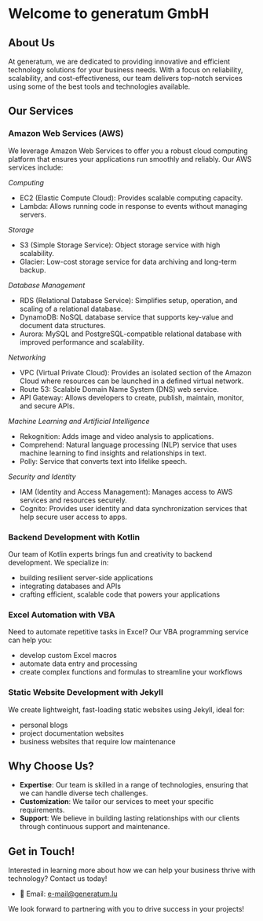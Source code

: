 # Welcome to generatum GmbH

## About Us
At generatum, we are dedicated to providing innovative and efficient technology solutions for your business needs. With a focus on reliability, scalability, and cost-effectiveness, our team delivers top-notch services using some of the best tools and technologies available.

## Our Services

### Amazon Web Services (AWS)
We leverage Amazon Web Services to offer you a robust cloud computing platform that ensures your applications run smoothly and reliably. Our AWS services include:

*Computing*
- EC2 (Elastic Compute Cloud): Provides scalable computing capacity.
- Lambda: Allows running code in response to events without managing servers.

*Storage*
- S3 (Simple Storage Service): Object storage service with high scalability.
- Glacier: Low-cost storage service for data archiving and long-term backup.

*Database Management*
- RDS (Relational Database Service): Simplifies setup, operation, and scaling of a relational database.
- DynamoDB: NoSQL database service that supports key-value and document data structures.
- Aurora: MySQL and PostgreSQL-compatible relational database with improved performance and scalability.

*Networking*
- VPC (Virtual Private Cloud): Provides an isolated section of the Amazon Cloud where resources can be launched in a defined virtual network.
- Route 53: Scalable Domain Name System (DNS) web service.
- API Gateway: Allows developers to create, publish, maintain, monitor, and secure APIs.

*Machine Learning and Artificial Intelligence*
- Rekognition: Adds image and video analysis to applications.
- Comprehend: Natural language processing (NLP) service that uses machine learning to find insights and relationships in text.
- Polly: Service that converts text into lifelike speech.

*Security and Identity*
- IAM (Identity and Access Management): Manages access to AWS services and resources securely.
- Cognito: Provides user identity and data synchronization services that help secure user access to apps.

### Backend Development with Kotlin
Our team of Kotlin experts brings fun and creativity to backend development. We specialize in:
- building resilient server-side applications
- integrating databases and APIs
- crafting efficient, scalable code that powers your applications

### Excel Automation with VBA
Need to automate repetitive tasks in Excel? Our VBA programming service can help you:
- develop custom Excel macros
- automate data entry and processing
- create complex functions and formulas to streamline your workflows

### Static Website Development with Jekyll
We create lightweight, fast-loading static websites using Jekyll, ideal for:
- personal blogs
- project documentation websites
- business websites that require low maintenance

## Why Choose Us?
- **Expertise**: Our team is skilled in a range of technologies, ensuring that we can handle diverse tech challenges.
- **Customization**: We tailor our services to meet your specific requirements.
- **Support**: We believe in building lasting relationships with our clients through continuous support and maintenance.

## Get in Touch!
Interested in learning more about how we can help your business thrive with technology? Contact us today!

- 📧 Email: e-mail@generatum.lu

We look forward to partnering with you to drive success in your projects!


<!--
**generatum-lu/generatum-lu** is a ✨ _special_ ✨ repository because its `README.md` (this file) appears on your GitHub profile.

Here are some ideas to get you started:

- 🔭 I’m currently working on ...
- 🌱 I’m currently learning ...
- 👯 I’m looking to collaborate on ...
- 🤔 I’m looking for help with ...
- 💬 Ask me about ...
- 📫 How to reach me: ...
- 😄 Pronouns: ...
- ⚡ Fun fact: ...

### Hi there 👋
- 📞 Phone: (123) 456-7890

-->
